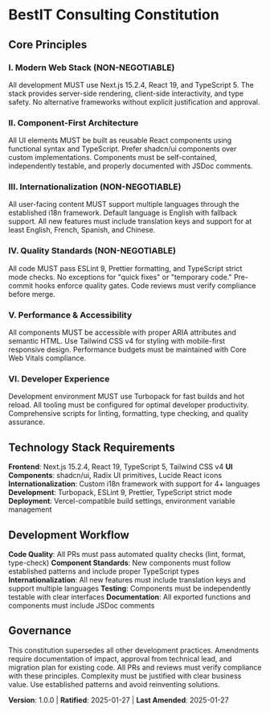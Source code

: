 <!--
Sync Impact Report:
Version change: Template → 1.0.0
Modified principles: All principles derived from current implementation
Added sections: Technology Stack Requirements, Development Workflow
Removed sections: None (template was empty)
Templates requiring updates: ✅ plan-template.md (Constitution Check section)
Follow-up TODOs: None
-->

# BestIT Consulting Constitution

## Core Principles

### I. Modern Web Stack (NON-NEGOTIABLE)

All development MUST use Next.js 15.2.4, React 19, and TypeScript 5. The stack provides server-side rendering, client-side interactivity, and type safety. No alternative frameworks without explicit justification and approval.

### II. Component-First Architecture

All UI elements MUST be built as reusable React components using functional syntax and TypeScript. Prefer shadcn/ui components over custom implementations. Components must be self-contained, independently testable, and properly documented with JSDoc comments.

### III. Internationalization (NON-NEGOTIABLE)

All user-facing content MUST support multiple languages through the established i18n framework. Default language is English with fallback support. All new features must include translation keys and support for at least English, French, Spanish, and Chinese.

### IV. Quality Standards (NON-NEGOTIABLE)

All code MUST pass ESLint 9, Prettier formatting, and TypeScript strict mode checks. No exceptions for "quick fixes" or "temporary code." Pre-commit hooks enforce quality gates. Code reviews must verify compliance before merge.

### V. Performance & Accessibility

All components MUST be accessible with proper ARIA attributes and semantic HTML. Use Tailwind CSS v4 for styling with mobile-first responsive design. Performance budgets must be maintained with Core Web Vitals compliance.

### VI. Developer Experience

Development environment MUST use Turbopack for fast builds and hot reload. All tooling must be configured for optimal developer productivity. Comprehensive scripts for linting, formatting, type checking, and quality assurance.

## Technology Stack Requirements

**Frontend**: Next.js 15.2.4, React 19, TypeScript 5, Tailwind CSS v4
**UI Components**: shadcn/ui, Radix UI primitives, Lucide React icons
**Internationalization**: Custom i18n framework with support for 4+ languages
**Development**: Turbopack, ESLint 9, Prettier, TypeScript strict mode
**Deployment**: Vercel-compatible build settings, environment variable management

## Development Workflow

**Code Quality**: All PRs must pass automated quality checks (lint, format, type-check)
**Component Standards**: New components must follow established patterns and include proper TypeScript types
**Internationalization**: All new features must include translation keys and support multiple languages
**Testing**: Components must be independently testable with clear interfaces
**Documentation**: All exported functions and components must include JSDoc comments

## Governance

This constitution supersedes all other development practices. Amendments require documentation of impact, approval from technical lead, and migration plan for existing code. All PRs and reviews must verify compliance with these principles. Complexity must be justified with clear business value. Use established patterns and avoid reinventing solutions.

**Version**: 1.0.0 | **Ratified**: 2025-01-27 | **Last Amended**: 2025-01-27
